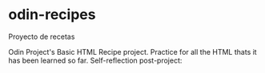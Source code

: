 # odin-recipes
Proyecto de recetas

Odin Project's Basic HTML Recipe project. Practice for all the HTML thats it has been learned so far.
Self-reflection post-project:
